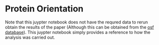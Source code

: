 # Protein Orientation
Note that this juypter notebook does not have the requred data to  rerun obtain the results of the paper 
(Although this can be obtained from the [osf database](https://osf.io/p3gsq/)). This juypter notebook simply provides a reference to how the analysis was carried out.
